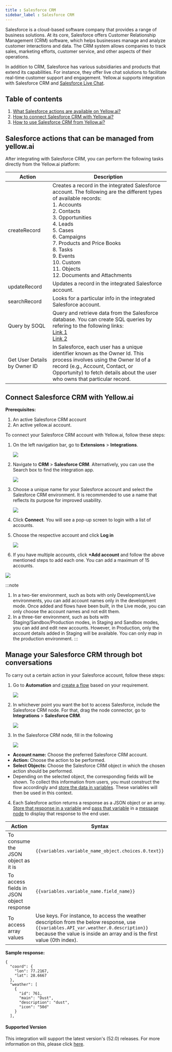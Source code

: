 ```yaml
---
title : Salesforce CRM
sidebar_label : Salesforce CRM
---
```



Salesforce is a cloud-based software company that provides a range of business solutions. At its core, Salesforce offers Customer Relationship Management (CRM) software, which helps businesses manage and analyze customer interactions and data. The CRM system allows companies to track sales, marketing efforts, customer service, and other aspects of their operations.

In addition to CRM, Salesforce has various subsidiaries and products that extend its capabilities. For instance, they offer live chat solutions to facilitate real-time customer support and engagement. Yellow.ai supports integration with Salesforce CRM and [Salesforce Live Chat](https://docs.yellow.ai/docs/platform_concepts/appConfiguration/salesforcelivechat). 


## Table of contents

1. [What Salesforce actions are available on Yellow.ai?](#salesforce-actions-that-can-be-managed-from-yellowai)
2. [How to connect Salesforce CRM with Yellow.ai?](#connect-salesforce-crm-with-yellowai)
3. [How to use Salesforce CRM from Yellow.ai?](#manage-your-salesforce-crm-through-bot-conversations)



## Salesforce actions that can be managed from yellow.ai

After integrating with Salesforce CRM, you can perform the following tasks directly from the Yellow.ai platform:

| Action                          | Description                                                                                                                                                   |
|---------------------------------|---------------------------------------------------------------------------------------------------------------------------------------------------------------|
| createRecord                    | Creates a record in the integrated Salesforce account. The following are the different types of available records:<br/> 1. Accounts<br/>2. Contacts<br/>3. Opportunities<br/>4. Leads<br/>5. Cases<br/>6. Campaigns<br/>7. Products and Price Books<br/>8. Tasks<br/>9. Events<br/>10. Custom<br/>11. Objects<br/>12. Documents and Attachments                                                                                                     |
| updateRecord                    | Updates a record in the integrated Salesforce account.                                                                                                       |
| searchRecord                    | Looks for a particular info in the integrated Salesforce account.                                                                                            |
| Query by SOQL                   | Query and retrieve data from the Salesforce database. You can create SQL queries by refering to the following links: <br/> [Link 1](https://trailhead.salesforce.com/content/learn/modules/apex_database/apex_database_soql) <br/> [Link 2](https://developer.salesforce.com/docs/atlas.en-us.soql_sosl.meta/soql_sosl/sforce_api_calls_soql.htm)                                                                                                       |
| Get User Details by Owner ID    | In Salesforce, each user has a unique identifier known as the Owner Id. This process involves using the Owner Id of a record (e.g., Account, Contact, or Opportunity) to fetch details about the user who owns that particular record. |


## Connect Salesforce CRM with Yellow.ai

**Prerequisites:**

1. An active Salesforce CRM account
2. An active yellow.ai account.

To connect your Salesforce CRM account with Yellow.ai, follow these steps:

1. On the left navigation bar, go to **Extensions** > **Integrations**.

   ![](https://i.imgur.com/JagYT5w.png)

2. Navigate to **CRM** > **Salesforce CRM**. Alternatively, you can use the Search box to find the integration app.

   ![](https://i.imgur.com/0RGxeRr.png)


3. Choose a unique name for your Salesforce account and select the Salesforce CRM environment. It is recommended to use a name that reflects its purpose for improved usability.

   ![](https://i.imgur.com/tYjILVM.png)

4. Click **Connect**. You will see a pop-up screen to login with a list of accounts.

5. Choose the respective account and click **Log in** 

   ![](https://i.imgur.com/SLUrxzd.gif)

 6. If you have multiple accounts, click **+Add account** and follow the above mentioned steps to add each one. You can add a maximum of 15 accounts.

   ![](https://i.imgur.com/dGxkcov.png)

:::note
1. In a two-tier environment, such as bots with only Development/Live environments, you can add account names only in the development mode. Once added and flows have been built, in the Live mode, you can only choose the account names and not edit them.
2. In a three-tier environment, such as bots with Staging/Sandbox/Production modes, in Staging and Sandbox modes, you can add and edit new accounts. However, in Production, only the account details added in Staging will be available. You can only map in the production environment.
:::

## Manage your Salesforce CRM through bot conversations

To carry out a certain action in your Salesforce account, follow these steps:

1. Go to **Automation** and [create a flow](https://docs.yellow.ai/docs/platform_concepts/studio/build/Flows/journeys#2-create-a-flow) based on your requirement. 

   ![](https://i.imgur.com/Wcacej3.png)

2. In whichever point you want the bot to access Salesforce, include the Salesforce CRM node. For that, drag the node connector, go to **Integrations** > **Salesforce CRM**.

   ![](https://i.imgur.com/YVDlhAu.png)

3. In the Salesforce CRM node, fill in the following

   ![](https://i.imgur.com/LtUHOev.png)

* **Account name:** Choose the preferred Salesforce CRM account.
* **Action:** Choose the action to be performed.
* **Select Objects:** Choose the Salesforce CRM object in which the chosen action should be performed.
* Depending on the selected object, the corresponding fields will be shown. To collect this information from users, you must construct the flow accordingly and [store the data in variables](https://docs.yellow.ai/docs/platform_concepts/studio/build/bot-variables#41-store-data-in-variables). These variables will then be used in this context.


4. Each Salesforce action returns a response as a JSON object or an array. [Store that response in a variable](https://docs.yellow.ai/docs/platform_concepts/studio/build/bot-variables#41-store-data-in-variables) and [pass that variable](https://docs.yellow.ai/docs/platform_concepts/studio/build/bot-variables#42-retrieve-data-from-variables) in a [message node](https://docs.yellow.ai/docs/platform_concepts/studio/build/nodes/message-nodes1/message-nodes) to display that response to the end user.

| Action                                                             | Syntax                                                                                    |
|--------------------------------------------------------------------|-------------------------------------------------------------------------------------------|
| To consume the JSON object as it is                                | `{{variables.variable_name_object.choices.0.text}}`                                       |
| To access fields in JSON object response                           | `{{variables.variable_name.field_name}}`                                                  |
| To access array values| Use keys. For instance, to access the weather description from the below response, use<br/> `{{variables.API_var.weather.0.description}}`                                                                    because the value is inside an array and is the first value (0th index).|
  

**Sample response:**

```
{
  "coord": {
    "lon": 77.2167,
    "lat": 28.6667
  },
  "weather": [
    {
      "id": 761,
      "main": "Dust",
      "description": "dust",
      "icon": "50d"
    }
  ],

```



#### Supported Version

This integration will support the latest version's (52.0) releases. For more information on this, please click [here](https://developer.salesforce.com/docs/atlas.en-us.api_rest.meta/api_rest/api_rest_eol.htm).





